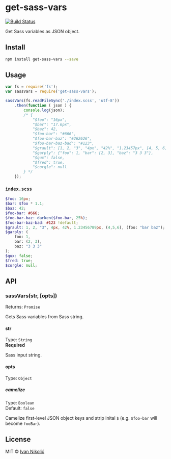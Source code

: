# get-sass-vars

[![Build Status][ci-img]][ci]

Get Sass variables as JSON object.

## Install

```sh
npm install get-sass-vars --save
```

## Usage

```js
var fs = require('fs');
var sassVars = require('get-sass-vars');

sassVars(fs.readFileSync('./index.scss', 'utf-8'))
	.then(function ( json ) {
		console.log(json);
		/* {
			"$foo": "16px",
			"$bar": "17.6px",
			"$baz": 42,
			"$foo-bar": "#666",
			"$foo-bar-baz": "#262626",
			"$foo-bar-baz-bad": "#123",
			"$grault": [1, 2, "3", "4px", "42%", "1.23457px", [4, 5, 6], {"foo": "bar baz"}],
			"$garply": {"foo": 1, "bar": [2, 3], "baz": "3 3 3"},
			"$qux": false,
			"$fred": true,
			"$corgle": null
		} */
	});
```

### `index.scss`

```scss
$foo: 16px;
$bar: $foo * 1.1;
$baz: 42;
$foo-bar: #666;
$foo-bar-baz: darken($foo-bar, 25%);
$foo-bar-baz-bad: #123 !default;
$grault: 1, 2, "3", 4px, 42%, 1.23456789px, (4,5,6), (foo: "bar baz");
$garply: (
	foo: 1,
	bar: (2, 3),
	baz: "3 3 3"
);
$qux: false;
$fred: true;
$corgle: null;
```

## API

### sassVars(str, [opts])

Returns: `Promise`

Gets Sass variables from Sass string.

#### str

Type: `String`  
**Required**

Sass input string.

#### opts

Type: `Object`

##### camelize

Type: `Boolean`  
Default: `false`

Camelize first-level JSON object keys and strip inital `$` (e.g. `$foo-bar` will become `fooBar`).

## License

MIT © [Ivan Nikolić](http://ivannikolic.com)

[ci]: https://travis-ci.org/niksy/get-sass-vars
[ci-img]: https://img.shields.io/travis/niksy/get-sass-vars.svg
